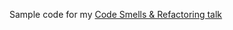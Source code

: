 Sample code for my [Code Smells & Refactoring talk](https://speakerdeck.com/rstankov/code-smells-and-refactoring)
